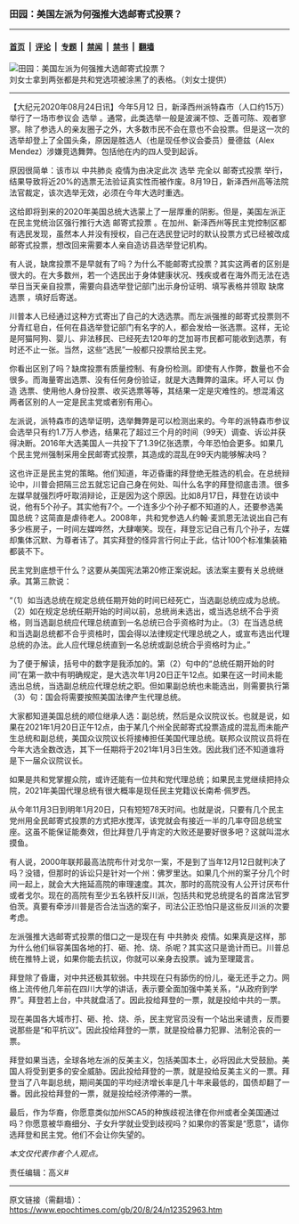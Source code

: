 ### 田园：美国左派为何强推大选邮寄式投票？

---

#### [首页](../../../..?n12352963) &nbsp;|&nbsp; [评论](../../../../../epoch-comment?n12352963) &nbsp;|&nbsp; [专题](../../../../../epoch-special?n12352963) &nbsp;|&nbsp; [禁闻](../../../../../epoch-news?n12352963) &nbsp;|&nbsp; [禁书](../../../../../books?n12352963) &nbsp;|&nbsp; [翻墙](https://github.com/gfw-breaker/nogfw/blob/master/README.md?n12352963)


<div><img alt="田园：美国左派为何强推大选邮寄式投票？" class="attachment-djy_600_400 size-djy_600_400 wp-post-image" src="https://i.epochtimes.com/assets/uploads/2020/08/c176fd6db3e7475483ded2873bfe466b1-1.jpg"/>
<div class="caption">
 刘女士拿到两张都是共和党选项被涂黑了的表格。（刘女士提供）
</div></div><hr/><div class="post_content" id="artbody" itemprop="articleBody">
 <!-- article content begin -->
 <p>
  【大纪元2020年08月24日讯】今年5月12 日，新泽西州派特森市（人口约15万）举行了一场市参议会
  <ok href="https://www.epochtimes.com/gb/tag/%E9%80%89%E4%B8%BE.html">
   选举
  </ok>
  。通常，此类选举一般是波澜不惊、乏善可陈、观者寥寥。除了参选人的亲友圈子之外，大多数市民不会在意也不会投票。但是这一次的选举却登上了全国头条，原因是胜选人（也是现任参议会委员）曼德兹（Alex Mendez）涉嫌竞选舞弊。包括他在内的四人受到起诉。
 </p>
 <p>
  原因很简单：该市以
  <ok href="https://www.epochtimes.com/gb/tag/%E4%B8%AD%E5%85%B1%E8%82%BA%E7%82%8E.html">
   中共肺炎
  </ok>
  疫情为由决定此次
  <ok href="https://www.epochtimes.com/gb/tag/%E9%80%89%E4%B8%BE.html">
   选举
  </ok>
  完全以
  <ok href="https://www.epochtimes.com/gb/tag/%E9%82%AE%E5%AF%84%E5%BC%8F%E6%8A%95%E7%A5%A8.html">
   邮寄式投票
  </ok>
  举行，结果导致将近20%的选票无法验证真实性而被作废。8月19日，新泽西州高等法院法官裁定，该次选举无效，必须在今年大选时重选。
 </p>
 <p>
  这给即将到来的2020年美国总统大选蒙上了一层厚重的阴影。但是，美国左派正在民主党统治区强行推行大选
  <ok href="https://www.epochtimes.com/gb/tag/%E9%82%AE%E5%AF%84%E5%BC%8F%E6%8A%95%E7%A5%A8.html">
   邮寄式投票
  </ok>
  。在加州、新泽西州等民主党控制区都有选民发现，虽然本人并没有授权，自己在选民登记时的默认投票方式已经被改成邮寄式投票，想改回来需要本人亲自造访县选举登记机构。
 </p>
 <p>
  有人说，缺席投票不是早就有了吗？为什么不能邮寄式投票？其实这两者的区别是很大的。在大多数州，若一个选民出于身体健康状况、残疾或者在海外而无法在选举日当天亲自投票，需要向县选举登记部门出示身份证明、填写表格并领取
  <ok href="https://www.epochtimes.com/gb/tag/%E7%BC%BA%E5%B8%AD%E9%80%89%E7%A5%A8.html">
   缺席选票
  </ok>
  ，填好后寄送。
 </p>
 <p>
  川普本人已经通过这种方式寄出了自己的大选选票。而左派强推的邮寄式投票则不分青红皂白，任何在县选举登记部门有名字的人，都会发给一张选票。这样，无论是阿猫阿狗、婴儿、非法移民、已经死去120年的芝加哥市民都可能收到选票，有时还不止一张。当然，这些“选民”一般都只投票给民主党。
 </p>
 <p>
  你看出区别了吗？缺席投票有质量控制、有身份检测。即使有人作弊，数量也不会很多。而海量寄出选票、没有任何身份验证，就是大选舞弊的温床。坏人可以
  <ok href="https://www.epochtimes.com/gb/tag/%E4%BC%AA%E9%80%A0.html">
   伪造
  </ok>
  选票、使用他人身份投票、收买选票等等，其结果一定是灾难性的。想混淆这两者区别的人一定是民主党或者别有用心。
 </p>
 <p>
  左派说，派特森市的选举证明，选举舞弊是可以检测出来的。今年的派特森市参议会选举只有约1.7万人参选，结果花了超过三个月的时间（99天）调查、诉讼并获得决断。2016年大选美国人一共投下了1.39亿张选票，今年恐怕会更多。如果几个民主党州强制采用全民邮寄式投票，其造成的混乱在99天内能够解决吗？
 </p>
 <p>
  这也许正是民主党的策略。他们知道，年迈昏庸的拜登绝无胜选的机会。在总统辩论中，川普会把隔三岔五就忘记自己身在何处、叫什么名字的拜登彻底击溃。很多左媒早就强烈呼吁取消辩论，正是因为这个原因。比如8月17日，拜登在访谈中说，他有5个孙子。其实他有7个。一个连多少个孙子都不知道的人，还要参选美国总统？这简直是虐待老人。2008年，共和党参选人约翰‧麦凯恩无法说出自己有多少栋房子，一时间左媒哗然，大肆嘲笑。现在，拜登忘记自己有几个孙子，左媒却集体沉默、为尊者讳了。其实拜登的怪异言行何止于此，估计100个标准集装箱都装不下。
 </p>
 <p>
  民主党到底想干什么？这要从美国宪法第20修正案说起。该法案主要有关总统继承。其第三款说：
 </p>
 <p>
  “（1）如当选总统在规定总统任期开始的时间已经死亡，当选副总统应成为总统。（2）如在规定总统任期开始的时间以前，总统尚未选出，或当选总统不合乎资格，则当选副总统应代理总统直到一名总统已合乎资格时为止。（3）在当选总统和当选副总统都不合乎资格时，国会得以法律规定代理总统之人，或宣布选出代理总统的办法。此人应代理总统直到一名总统或副总统合乎资格时为止。”
 </p>
 <p>
  为了便于解读，括号中的数字是我添加的。第（2）句中的“总统任期开始的时间”在第一款中有明确规定，是大选次年1月20日正午12点。如果在这一时间未能选出总统，当选副总统应代理总统之职。但如果副总统也未能选出，则需要执行第（3）句：国会将需要按照美国法律产生代理总统。
 </p>
 <p>
  大家都知道美国总统的顺位继承人选：副总统，然后是众议院议长。也就是说，如果在2021年1月20日正午12点，由于某几个州全民邮寄式投票造成的混乱而未能产生总统和副总统，美国众议院议长将接棒担任美国代理总统。联邦众议院议员将在今年大选全数改选，其下一任期将于2021年1月3日生效。因此我们还不知道谁将是下一届众议院议长。
 </p>
 <p>
  如果是共和党掌握众院，或许还能有一位共和党代理总统；如果民主党继续把持众院，2021年美国代理总统有很大概率是现任民主党籍议长南希‧佩罗西。
 </p>
 <p>
  从今年11月3日到明年1月20日，只有短短78天时间。也就是说，只要有几个民主党州用全民邮寄式投票的方式把水搅浑，该党就会有接近一半的几率夺回总统宝座。这虽不能保证能奏效，但比拜登几乎肯定的大败还是要好很多吧？这就叫混水摸鱼。
 </p>
 <p>
  有人说，2000年联邦最高法院布什对戈尔一案，不是到了当年12月12日就判决了吗？没错，但那时的诉讼只是针对一个州：佛罗里达。如果几个州的案子分几个时间一起上，就会大大拖延高院的审理速度。其次，那时的高院没有人公开讨厌布什或者戈尔。现在的高院有至少五名铁杆反川派，包括共和党总统提名的首席法官罗伯茨。真要有牵涉川普是否合法当选的案子，司法公正恐怕只是这些反川派的次要考虑。
 </p>
 <p>
  左派强推大选邮寄式投票的借口之一是现在有
  <ok href="https://www.epochtimes.com/gb/tag/%E4%B8%AD%E5%85%B1%E8%82%BA%E7%82%8E.html">
   中共肺炎
  </ok>
  疫情。如果真是这样，那为什么他们纵容美国各地的打、砸、抢、烧、杀呢？其实这只是诡计而已。川普总统在推特上说，如果你能去抗议，你就可以亲身去投票。诚为至理箴言。
 </p>
 <p>
  拜登除了昏庸，对中共还极其软弱。中共现在只有舔伤的份儿，毫无还手之力。网络上流传他几年前在四川大学的讲话，表示要全面加强中美关系，“从政府到学界”。拜登若上台，中共就盘活了。因此投给拜登的一票，就是投给中共的一票。
 </p>
 <p>
  现在美国各大城市打、砸、抢、烧、杀，民主党官员没有一个站出来谴责，反而要说那些是“和平抗议”。因此投给拜登的一票，就是投给暴力犯罪、法制沦丧的一票。
 </p>
 <p>
  拜登如果当选，全球各地左派的反美主义，包括美国本土，必将因此大受鼓励。美国人将受到更多的安全威胁。因此投给拜登的一票，就是投给反美主义的一票。拜登当了八年副总统，期间美国的平均经济增长率是几十年来最低的，国债却翻了一番。因此投给拜登的一票，就是投给经济停滞的一票。
 </p>
 <p>
  最后，作为华裔，你愿意类似加州SCA5的种族歧视法律在你州或者全美国通过吗？你愿意被华裔细分、子女升学就业受到歧视吗？如果你的答案是“愿意”，请你选拜登和民主党。他们不会让你失望的。
 </p>
 <p>
  <em>
   本文仅代表作者个人观点。
  </em>
 </p>
 <p>
  责任编辑：高义#
 </p>
 <!-- article content end -->
 <div id="below_article_ad">
 </div>
</div>


---

原文链接（需翻墙）：https://www.epochtimes.com/gb/20/8/24/n12352963.htm